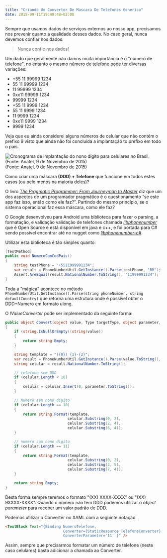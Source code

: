 ```yaml
---
title: "Criando Um Converter De Mascara De Telefones Generico"
date: 2015-09-11T19:49:48+02:00
---
```


Sempre que usamos dados de serviços externos ao nosso app, precisamos nos prevenir quanto a qualidade desses dados. No caso geral, nunca devemos confiar nos dados.

> Nunca confie nos dados!

Um dado que geralmente não damos muita importância é o "número de telefone", no entanto o mesmo número de telefone pode ter diversas variações:

- +55 11 99999 1234
- 55 11 99999 1234
- 11 99999 1234
- 0xx11 99999 1234
- 99999 1234
- +55 11 9999 1234
- 55 11 9999 1234
- 11 9999 1234
- 0xx11 9999 1234
- 9999 1234

Veja que eu ainda considerei alguns números de celular que não contém o prefixo 9 visto que ainda não foi concluída a implantação to prefixo em todo o país.

![Cronograma de implantação do nono dígito para celulares no Brasil. (Fonte: Anatel, 9 de Novembro de 2015)](https://s3-eu-west-1.amazonaws.com/jefersonsantos-blog/2017/11/1412795477426.png)
(Fonte: Anatel, 9 de Novembro de 2015)

Como criar uma máscara **(DDD) + Telefone** que funcione em todos estes casos (ou pelo menos na maioria deles)?

O livro [*The Pragmatic Programmer: From Journeyman to Master*](https://books.google.com.br/books/about/The_Pragmatic_Programmer.html?id=5wBQEp6ruIAC&redir_esc=y) diz que um dos aspectos de um programador pragmático é o questionamento “se este app faz isso, então como ele faz?”. Partindo do mesmo princípio, se o sistema operacional faz essa máscara, como ele faz?

O Google desenvolveu para Android uma biblioteca para fazer o parsing, a formatação, e validação validação de telefones chamada [*libphonenumber*](https://github.com/googlei18n/libphonenumber) que é Open Source e está disponível em java e c++, e foi portada para C# sendo possivel encontrar até no nugget como [*libphonenumber-c#*](https://www.nuget.org/packages/libphonenumber-csharp).

Utilizar esta biblioteca é tão simples quanto:

```csharp
[TestMethod]
public void NumeroComCodPais()
{
    string testPhone = "+5511999991234";
    var result = PhoneNumberUtil.GetInstance().Parse(testPhone, "BR");
    Assert.AreEqual(result.NationalNumber.ToString(), "11999991234");
}
```

Toda a "mágica" acontece no método `PhoneNumberUtil.GetInstance().Parse(string phoneNumber, string defaultCountry)` que retorna uma estrutura onde é possível obter o DDD+Numero em formato ulong.

O *IValueConverter* pode ser implementado da seguinte forma:

```csharp
public object Convert(object value, Type targetType, object parameter, string language)
{
    if (string.IsNullOrEmpty((string)value))
    {
        return string.Empty;
    }

    string template = "({0}) {1}-{2}";
    var result = PhoneNumberUtil.GetInstance().Parse(value.ToString(), "BR");
    string celular = result.NationalNumber.ToString();

    // telefone sem DDD
    if (celular.Length < 10)
    {
        celular = celular.Insert(0, parameter.ToString());
    }

    // Numero sem nono digito
    if (celular.Length == 10)
    {
        return string.Format(template,
                            celular.Substring(0, 2),
                            celular.Substring(2, 4),
                            celular.Substring(6, 4));
    }

    // numero com nono digito
    if (celular.Length == 11)
    {
        return string.Format(template,
                            celular.Substring(0, 2),
                            celular.Substring(2, 5),
                            celular.Substring(7, 4));
    }

    return string.Empty;
}
```

Desta forma sempre teremos o formato "(XX) XXXX-XXXX" ou "(XX) 9XXXX-XXXX". Quando o número não tem DDD podemos utilizar o *object parameter* para receber um valor padrão de DDD.

Podemos utilizar o Converter no XAML com a seguinte notação:

```html
<TextBlock Text="{Binding NumeroTelefone,
                          Converter={StaticResource TelefoneConverter},
                          ConverterParameter='11' }" />
```

Assim, sempre que precisarmos formatar um número de telefone (neste caso celulares) basta adicionar a chamada ao Converter.

